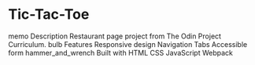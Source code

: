# Tic-Tac-Toe
 memo Description Restaurant page project from The Odin Project Curriculum.  bulb Features Responsive design Navigation Tabs Accessible form hammer_and_wrench Built with HTML CSS JavaScript Webpack
